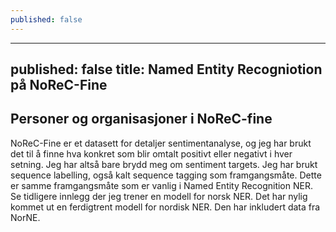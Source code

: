 ```yaml
---
published: false
---
```

---
published: false
title: Named Entity Recogniotion på NoReC-Fine
---


## Personer og organisasjoner i NoReC-fine

NoReC-Fine er et datasett for detaljer sentimentanalyse, og jeg har brukt det til å finne hva konkret som blir omtalt positivt eller negativt i hver setning. Jeg har altså bare brydd meg om sentiment targets. Jeg har brukt sequence labelling, også kalt sequence tagging som framgangsmåte. Dette er samme framgangsmåte som er vanlig i Named Entity Recognition NER. Se tidligere innlegg der jeg trener en modell for norsk NER.
Det har nylig kommet ut en ferdigtrent modell for nordisk NER. Den har inkludert data fra NorNE.

